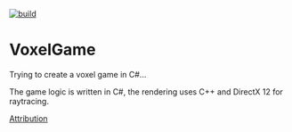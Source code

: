 [![build](https://github.com/pershingthesecond/VoxelGame/actions/workflows/build.yml/badge.svg?branch=master)](https://github.com/pershingthesecond/VoxelGame/actions/workflows/build.yml)

# VoxelGame
Trying to create a voxel game in C#...

The game logic is written in C#, the rendering uses C++ and DirectX 12 for raytracing.

[Attribution](https://github.com/jeanpmathes/VoxelGame/tree/master/src/ui/Resources/Attribution)
